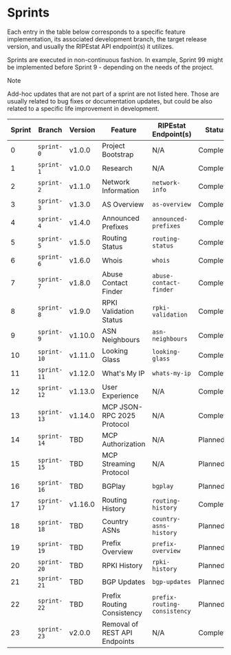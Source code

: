 # Sprints

Each entry in the table below corresponds to a specific feature implementation,
its associated development branch, the target release version, and usually the
RIPEstat API endpoint(s) it utilizes.

Sprints are executed in non-continuous fashion. In example, Sprint 99 might be
implemented before Sprint 9 - depending on the needs of the project.

> [!NOTE]
> Add-hoc updates that are not part of a sprint are not listed here. Those are
> usually related to bug fixes or documentation updates, but could be also
> related to a specific life improvement in development.

| Sprint | Branch      | Version | Feature                       | RIPEstat Endpoint(s)         | Status    |
| ------ | ----------- | ------- | ----------------------------- | ---------------------------- | --------- |
| 0      | `sprint-0`  | v1.0.0  | Project Bootstrap             | N/A                          | Completed |
| 1      | `sprint-1`  | v1.0.0  | Research                      | N/A                          | Completed |
| 2      | `sprint-2`  | v1.1.0  | Network Information           | `network-info`               | Completed |
| 3      | `sprint-3`  | v1.3.0  | AS Overview                   | `as-overview`                | Completed |
| 4      | `sprint-4`  | v1.4.0  | Announced Prefixes            | `announced-prefixes`         | Completed |
| 5      | `sprint-5`  | v1.5.0  | Routing Status                | `routing-status`             | Completed |
| 6      | `sprint-6`  | v1.6.0  | Whois                         | `whois`                      | Completed |
| 7      | `sprint-7`  | v1.8.0  | Abuse Contact Finder          | `abuse-contact-finder`       | Completed |
| 8      | `sprint-8`  | v1.9.0  | RPKI Validation Status        | `rpki-validation`            | Completed |
| 9      | `sprint-9`  | v1.10.0 | ASN Neighbours                | `asn-neighbours`             | Completed |
| 10     | `sprint-10` | v1.11.0 | Looking Glass                 | `looking-glass`              | Completed |
| 11     | `sprint-11` | v1.12.0 | What's My IP                  | `whats-my-ip`                | Completed |
| 12     | `sprint-12` | v1.13.0 | User Experience               | N/A                          | Completed |
| 13     | `sprint-13` | v1.14.0 | MCP JSON-RPC 2025 Protocol    | N/A                          | Completed |
| 14     | `sprint-14` | TBD     | MCP Authorization             | N/A                          | Planned   |
| 15     | `sprint-15` | TBD     | MCP Streaming Protocol        | N/A                          | Planned   |
| 16     | `sprint-16` | TBD     | BGPlay                        | `bgplay`                     | Planned   |
| 17     | `sprint-17` | v1.16.0 | Routing History               | `routing-history`            | Completed |
| 18     | `sprint-18` | TBD     | Country ASNs                  | `country-asns-history`       | Planned   |
| 19     | `sprint-19` | TBD     | Prefix Overview               | `prefix-overview`            | Planned   |
| 20     | `sprint-20` | TBD     | RPKI History                  | `rpki-history`               | Planned   |
| 21     | `sprint-21` | TBD     | BGP Updates                   | `bgp-updates`                | Planned   |
| 22     | `sprint-22` | TBD     | Prefix Routing Consistency    | `prefix-routing-consistency` | Planned   |
| 23     | `sprint-23` | v2.0.0  | Removal of REST API Endpoints | N/A                          | Completed |
